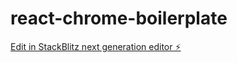 # react-chrome-boilerplate

[Edit in StackBlitz next generation editor ⚡️](https://stackblitz.com/~/github.com/iamshouvikmitra/react-chrome-boilerplate)